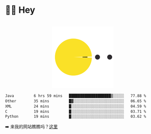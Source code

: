 
# 👋🏻 Hey
<div align="center">
	<br>
	<img src="https://raw.githubusercontent.com/Aniket965/Aniket965/master/pacman.svg?sanitize=true" width="200" height="200">
	<br>
</div>

<!--START_SECTION:waka-->

```txt
Java         6 hrs 59 mins   ███████████████████▒░░░░░   77.88 %
Other        35 mins         █▓░░░░░░░░░░░░░░░░░░░░░░░   06.65 %
XML          24 mins         █░░░░░░░░░░░░░░░░░░░░░░░░   04.59 %
C            19 mins         █░░░░░░░░░░░░░░░░░░░░░░░░   03.71 %
Python       19 mins         █░░░░░░░░░░░░░░░░░░░░░░░░   03.62 %
```

<!--END_SECTION:waka-->

 ➡️  来我的网站瞧瞧吗？[这里](https://www.shaolongfei.com)
